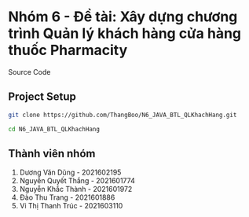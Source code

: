 # Nhóm 6 - Đề tài: Xây dựng chương trình Quản lý khách hàng cửa hàng thuốc Pharmacity

Source Code

## Project Setup

```sh
git clone https://github.com/ThangBoo/N6_JAVA_BTL_QLKhachHang.git

cd N6_JAVA_BTL_QLKhachHang
```

## Thành viên nhóm

1. Dương Văn Dũng - 2021602195
2. Nguyễn Quyết Thắng - 2021601774
3. Nguyễn Khắc Thành - 2021601972
4. Đào Thu Trang - 2021601886
5. Vi Thị Thanh Trúc - 2021603110
